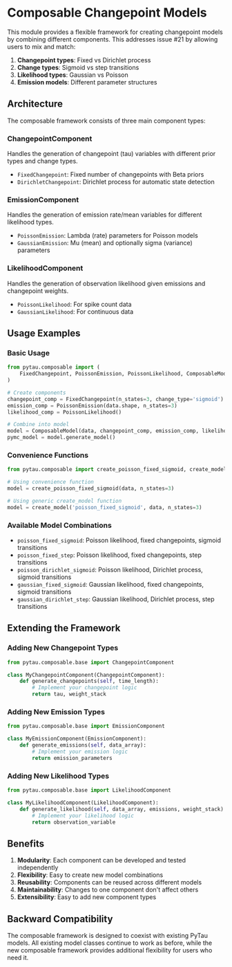 # Composable Changepoint Models

This module provides a flexible framework for creating changepoint models by combining different components. This addresses issue #21 by allowing users to mix and match:

1. **Changepoint types**: Fixed vs Dirichlet process
2. **Change types**: Sigmoid vs step transitions
3. **Likelihood types**: Gaussian vs Poisson
4. **Emission models**: Different parameter structures

## Architecture

The composable framework consists of three main component types:

### ChangepointComponent
Handles the generation of changepoint (tau) variables with different prior types and change types.

- `FixedChangepoint`: Fixed number of changepoints with Beta priors
- `DirichletChangepoint`: Dirichlet process for automatic state detection

### EmissionComponent
Handles the generation of emission rate/mean variables for different likelihood types.

- `PoissonEmission`: Lambda (rate) parameters for Poisson models
- `GaussianEmission`: Mu (mean) and optionally sigma (variance) parameters

### LikelihoodComponent
Handles the generation of observation likelihood given emissions and changepoint weights.

- `PoissonLikelihood`: For spike count data
- `GaussianLikelihood`: For continuous data

## Usage Examples

### Basic Usage

```python
from pytau.composable import (
    FixedChangepoint, PoissonEmission, PoissonLikelihood, ComposableModel
)

# Create components
changepoint_comp = FixedChangepoint(n_states=3, change_type='sigmoid')
emission_comp = PoissonEmission(data.shape, n_states=3)
likelihood_comp = PoissonLikelihood()

# Combine into model
model = ComposableModel(data, changepoint_comp, emission_comp, likelihood_comp)
pymc_model = model.generate_model()
```

### Convenience Functions

```python
from pytau.composable import create_poisson_fixed_sigmoid, create_model

# Using convenience function
model = create_poisson_fixed_sigmoid(data, n_states=3)

# Using generic create_model function
model = create_model('poisson_fixed_sigmoid', data, n_states=3)
```

### Available Model Combinations

- `poisson_fixed_sigmoid`: Poisson likelihood, fixed changepoints, sigmoid transitions
- `poisson_fixed_step`: Poisson likelihood, fixed changepoints, step transitions
- `poisson_dirichlet_sigmoid`: Poisson likelihood, Dirichlet process, sigmoid transitions
- `gaussian_fixed_sigmoid`: Gaussian likelihood, fixed changepoints, sigmoid transitions
- `gaussian_dirichlet_step`: Gaussian likelihood, Dirichlet process, step transitions

## Extending the Framework

### Adding New Changepoint Types

```python
from pytau.composable.base import ChangepointComponent

class MyChangepointComponent(ChangepointComponent):
    def generate_changepoints(self, time_length):
        # Implement your changepoint logic
        return tau, weight_stack
```

### Adding New Emission Types

```python
from pytau.composable.base import EmissionComponent

class MyEmissionComponent(EmissionComponent):
    def generate_emissions(self, data_array):
        # Implement your emission logic
        return emission_parameters
```

### Adding New Likelihood Types

```python
from pytau.composable.base import LikelihoodComponent

class MyLikelihoodComponent(LikelihoodComponent):
    def generate_likelihood(self, data_array, emissions, weight_stack):
        # Implement your likelihood logic
        return observation_variable
```

## Benefits

1. **Modularity**: Each component can be developed and tested independently
2. **Flexibility**: Easy to create new model combinations
3. **Reusability**: Components can be reused across different models
4. **Maintainability**: Changes to one component don't affect others
5. **Extensibility**: Easy to add new component types

## Backward Compatibility

The composable framework is designed to coexist with existing PyTau models. All existing model classes continue to work as before, while the new composable framework provides additional flexibility for users who need it.
